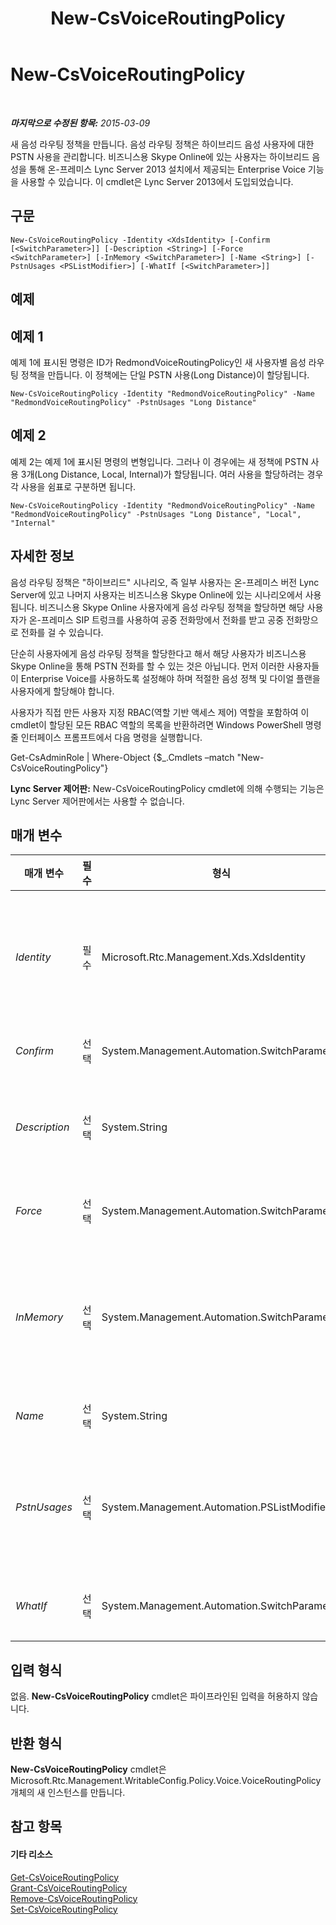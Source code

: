 ﻿---
title: New-CsVoiceRoutingPolicy
TOCTitle: New-CsVoiceRoutingPolicy
ms:assetid: 9e5bd6f6-902f-4911-ab88-9abb581df7fd
ms:mtpsurl: https://technet.microsoft.com/ko-kr/library/JJ205135(v=OCS.15)
ms:contentKeyID: 49304545
ms.date: 08/24/2015
mtps_version: v=OCS.15
ms.translationtype: HT
---

# New-CsVoiceRoutingPolicy

 

_**마지막으로 수정된 항목:** 2015-03-09_

새 음성 라우팅 정책을 만듭니다. 음성 라우팅 정책은 하이브리드 음성 사용자에 대한 PSTN 사용을 관리합니다. 비즈니스용 Skype Online에 있는 사용자는 하이브리드 음성을 통해 온-프레미스 Lync Server 2013 설치에서 제공되는 Enterprise Voice 기능을 사용할 수 있습니다. 이 cmdlet은 Lync Server 2013에서 도입되었습니다.

## 구문

    New-CsVoiceRoutingPolicy -Identity <XdsIdentity> [-Confirm [<SwitchParameter>]] [-Description <String>] [-Force <SwitchParameter>] [-InMemory <SwitchParameter>] [-Name <String>] [-PstnUsages <PSListModifier>] [-WhatIf [<SwitchParameter>]]

## 예제

## 예제 1

예제 1에 표시된 명령은 ID가 RedmondVoiceRoutingPolicy인 새 사용자별 음성 라우팅 정책을 만듭니다. 이 정책에는 단일 PSTN 사용(Long Distance)이 할당됩니다.

    New-CsVoiceRoutingPolicy -Identity "RedmondVoiceRoutingPolicy" -Name "RedmondVoiceRoutingPolicy" -PstnUsages "Long Distance"

## 예제 2

예제 2는 예제 1에 표시된 명령의 변형입니다. 그러나 이 경우에는 새 정책에 PSTN 사용 3개(Long Distance, Local, Internal)가 할당됩니다. 여러 사용을 할당하려는 경우 각 사용을 쉼표로 구분하면 됩니다.

    New-CsVoiceRoutingPolicy -Identity "RedmondVoiceRoutingPolicy" -Name "RedmondVoiceRoutingPolicy" -PstnUsages "Long Distance", "Local", "Internal"

## 자세한 정보

음성 라우팅 정책은 "하이브리드" 시나리오, 즉 일부 사용자는 온-프레미스 버전 Lync Server에 있고 나머지 사용자는 비즈니스용 Skype Online에 있는 시나리오에서 사용됩니다. 비즈니스용 Skype Online 사용자에게 음성 라우팅 정책을 할당하면 해당 사용자가 온-프레미스 SIP 트렁크를 사용하여 공중 전화망에서 전화를 받고 공중 전화망으로 전화를 걸 수 있습니다.

단순히 사용자에게 음성 라우팅 정책을 할당한다고 해서 해당 사용자가 비즈니스용 Skype Online을 통해 PSTN 전화를 할 수 있는 것은 아닙니다. 먼저 이러한 사용자들이 Enterprise Voice를 사용하도록 설정해야 하며 적절한 음성 정책 및 다이얼 플랜을 사용자에게 할당해야 합니다.

사용자가 직접 만든 사용자 지정 RBAC(역할 기반 액세스 제어) 역할을 포함하여 이 cmdlet이 할당된 모든 RBAC 역할의 목록을 반환하려면 Windows PowerShell 명령줄 인터페이스 프롬프트에서 다음 명령을 실행합니다.

Get-CsAdminRole | Where-Object {$\_.Cmdlets –match "New-CsVoiceRoutingPolicy"}

**Lync Server 제어판:** New-CsVoiceRoutingPolicy cmdlet에 의해 수행되는 기능은 Lync Server 제어판에서는 사용할 수 없습니다.

## 매개 변수


<table>
<colgroup>
<col style="width: 25%" />
<col style="width: 25%" />
<col style="width: 25%" />
<col style="width: 25%" />
</colgroup>
<thead>
<tr class="header">
<th>매개 변수</th>
<th>필수</th>
<th>형식</th>
<th>설명</th>
</tr>
</thead>
<tbody>
<tr class="odd">
<td><p><em>Identity</em></p></td>
<td><p>필수</p></td>
<td><p>Microsoft.Rtc.Management.Xds.XdsIdentity</p></td>
<td><p>새 음성 라우팅 정책에 할당할 고유 식별자입니다. 새 정책은 사용자별 범위에서만 만들 수 있으므로 ID는 항상 정책에 할당되는 &quot;이름&quot;입니다. 예를 들면 다음과 같습니다.</p>
<p>-Identity &quot;RedmondVoiceRoutingPolicy&quot;</p></td>
</tr>
<tr class="even">
<td><p><em>Confirm</em></p></td>
<td><p>선택</p></td>
<td><p>System.Management.Automation.SwitchParameter</p></td>
<td><p>명령을 실행하기 전에 확인 메시지를 표시합니다.</p></td>
</tr>
<tr class="odd">
<td><p><em>Description</em></p></td>
<td><p>선택</p></td>
<td><p>System.String</p></td>
<td><p>관리자가 음성 라우팅 정책과 함께 표시할 설명 텍스트를 제공할 수 있습니다. 예를 들어 정책을 할당할 사용자에 대한 정보를 설명에 포함할 수 있습니다.</p></td>
</tr>
<tr class="even">
<td><p><em>Force</em></p></td>
<td><p>선택</p></td>
<td><p>System.Management.Automation.SwitchParameter</p></td>
<td><p>명령을 실행할 때 발생할 수 있는 심각하지 않은 오류 메시지를 표시하지 않습니다.</p></td>
</tr>
<tr class="odd">
<td><p><em>InMemory</em></p></td>
<td><p>선택</p></td>
<td><p>System.Management.Automation.SwitchParameter</p></td>
<td><p>개체를 실제로 영구 변경 사항으로 커밋하지 않고 개체 참조를 만듭니다. 이 매개 변수와 함께 호출된 이 cmdlet의 결과를 변수로 할당하면 개체 참조의 속성을 변경한 후 이 cmdlet과 일치하는 Set- cmdlet을 호출하여 해당 변경 사항을 커밋할 수 있습니다.</p></td>
</tr>
<tr class="even">
<td><p><em>Name</em></p></td>
<td><p>선택</p></td>
<td><p>System.String</p></td>
<td><p>이 정책을 설명하는 알기 쉬운 이름입니다.</p></td>
</tr>
<tr class="odd">
<td><p><em>PstnUsages</em></p></td>
<td><p>선택</p></td>
<td><p>System.Management.Automation.PSListModifier</p></td>
<td><p>이 음성 라우팅 정책에 적용할 수 있는 PSTN 사용(예: Local 또는 Long Distance)의 목록입니다. PSTN 사용은 기존 사용이어야 합니다. <strong>Get-CsPstnUsage</strong> cmdlet을 호출하여 PSTN 사용을 검색할 수 있습니다.</p></td>
</tr>
<tr class="even">
<td><p><em>WhatIf</em></p></td>
<td><p>선택</p></td>
<td><p>System.Management.Automation.SwitchParameter</p></td>
<td><p>명령을 실제로 실행하지 않고도 명령이 실행될 경우 발생할 수 있는 현상을 설명합니다.</p></td>
</tr>
</tbody>
</table>


## 입력 형식

없음. **New-CsVoiceRoutingPolicy** cmdlet은 파이프라인된 입력을 허용하지 않습니다.

## 반환 형식

**New-CsVoiceRoutingPolicy** cmdlet은 Microsoft.Rtc.Management.WritableConfig.Policy.Voice.VoiceRoutingPolicy 개체의 새 인스턴스를 만듭니다.

## 참고 항목

#### 기타 리소스

[Get-CsVoiceRoutingPolicy](get-csvoiceroutingpolicy.md)  
[Grant-CsVoiceRoutingPolicy](grant-csvoiceroutingpolicy.md)  
[Remove-CsVoiceRoutingPolicy](remove-csvoiceroutingpolicy.md)  
[Set-CsVoiceRoutingPolicy](set-csvoiceroutingpolicy.md)

